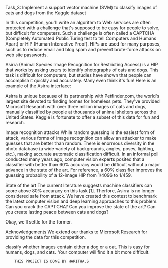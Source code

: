 Task_3: Implement a support vector machine (SVM) to classify images of cats and dogs from the Kaggle dataset 

In this competition, you'll write an algorithm to Web services are often protected with a challenge that's supposed to be easy for people to solve, but difficult for computers. Such a challenge is often called a CAPTCHA (Completely Automated Public Turing test to tell Computers and Humans Apart) or HIP (Human Interactive Proof). HIPs are used for many purposes, such as to reduce email and blog spam and prevent brute-force attacks on web site passwords.

Asirra (Animal Species Image Recognition for Restricting Access) is a HIP that works by asking users to identify photographs of cats and dogs. This task is difficult for computers, but studies have shown that people can accomplish it quickly and accurately. Many even think it's fun! Here is an example of the Asirra interface:

Asirra is unique because of its partnership with Petfinder.com, the world's largest site devoted to finding homes for homeless pets. They've provided Microsoft Research with over three million images of cats and dogs, manually classified by people at thousands of animal shelters across the United States. Kaggle is fortunate to offer a subset of this data for fun and research. 

Image recognition attacks
While random guessing is the easiest form of attack, various forms of image recognition can allow an attacker to make guesses that are better than random. There is enormous diversity in the photo database (a wide variety of backgrounds, angles, poses, lighting, etc.), making accurate automatic classification difficult. In an informal poll conducted many years ago, computer vision experts posited that a classifier with better than 60% accuracy would be difficult without a major advance in the state of the art. For reference, a 60% classifier improves the guessing probability of a 12-image HIP from 1/4096 to 1/459.

State of the art
The current literature suggests machine classifiers can score above 80% accuracy on this task [1]. Therfore, Asirra is no longer considered safe from attack.  We have created this contest to benchmark the latest computer vision and deep learning approaches to this problem. Can you crack the CAPTCHA? Can you improve the state of the art? Can you create lasting peace between cats and dogs?

Okay, we'll settle for the former. 

Acknowledgements
We extend our thanks to Microsoft Research for providing the data for this competition.

classify whether images contain either a dog or a cat.  This is easy for humans, dogs, and cats. Your computer will find it a bit more difficult.

        THIS PROJECT IS DONE BY HARITHA.S

